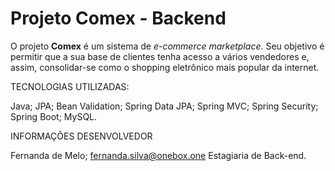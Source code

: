 # Projeto Comex - Backend

O projeto **Comex** é um sistema de _e-commerce marketplace_. Seu objetivo é permitir que a sua base de clientes tenha acesso a vários vendedores e, assim, consolidar-se como o shopping eletrônico mais popular da internet.

TECNOLOGIAS UTILIZADAS:

Java;
JPA;
Bean Validation;
Spring Data JPA;
Spring MVC;
Spring Security;
Spring Boot;
MySQL.

INFORMAÇÕES DESENVOLVEDOR

Fernanda de Melo;
fernanda.silva@onebox.one
Estagiaria de Back-end.